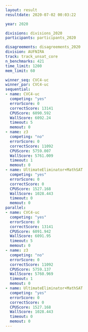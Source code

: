 ```yaml
---
layout: result
resultdate: 2020-07-02 00:03:22

year: 2020

divisions: divisions_2020
participants: participants_2020

disagreements: disagreements_2020
division: AUFNIRA
track: track_unsat_core
n_benchmarks: 421
time_limit: 1200
mem_limit: 60

winner_seq: CVC4-uc
winner_par: CVC4-uc
sequential:
- name: CVC4-uc
  competing: "yes"
  errorScore: 0
  correctScore: 13141
  CPUScore: 6090.592
  WallScore: 6092.24
  timeout: 5
  memout: 0
- name: z3
  competing: "no"
  errorScore: 0
  correctScore: 11092
  CPUScore: 5759.007
  WallScore: 5761.009
  timeout: 1
  memout: 0
- name: UltimateEliminator+MathSAT
  competing: "yes"
  errorScore: 0
  correctScore: 0
  CPUScore: 1527.168
  WallScore: 1028.443
  timeout: 0
  memout: 0
parallel:
- name: CVC4-uc
  competing: "yes"
  errorScore: 0
  correctScore: 13141
  CPUScore: 6091.942
  WallScore: 6091.95
  timeout: 5
  memout: 0
- name: z3
  competing: "no"
  errorScore: 0
  correctScore: 11092
  CPUScore: 5759.137
  WallScore: 5760.969
  timeout: 1
  memout: 0
- name: UltimateEliminator+MathSAT
  competing: "yes"
  errorScore: 0
  correctScore: 0
  CPUScore: 1527.168
  WallScore: 1028.443
  timeout: 0
  memout: 0
---
```

